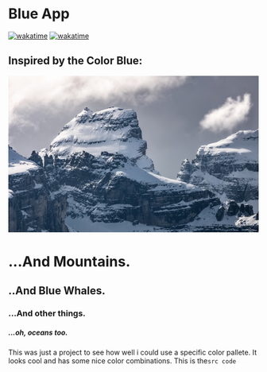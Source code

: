 # Blue App
[![wakatime](https://wakatime.com/badge/user/7f87e987-585c-42b0-863e-1c1da9829ba0/project/ca5b7afb-7f78-4b15-8945-4a095c455079.svg)](https://wakatime.com/badge/user/7f87e987-585c-42b0-863e-1c1da9829ba0/project/ca5b7afb-7f78-4b15-8945-4a095c455079)
[![wakatime](https://wakatime.com/badge/user/7f87e987-585c-42b0-863e-1c1da9829ba0/project/cc662c49-a02a-4e08-9440-e13833732816.svg)](https://wakatime.com/badge/user/7f87e987-585c-42b0-863e-1c1da9829ba0/project/cc662c49-a02a-4e08-9440-e13833732816)
## Inspired by the Color Blue:

![](imgs/marek-piwnicki-C0icbZ5F3vw-unsplash.jpg)
# ...And Mountains.
## ..And Blue Whales.
### ...And other things.
##### ...oh, oceans too.

This was just a project to see how well i could use a specific color pallete. It looks cool and has some nice color combinations. This is the```src code```